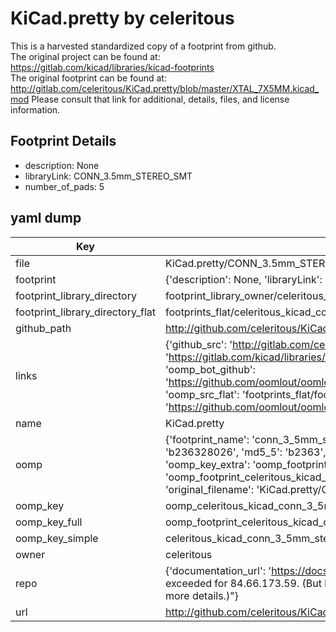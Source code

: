 # KiCad.pretty by celeritous  
This is a harvested standardized copy of a footprint from github.  
The original project can be found at:  
https://gitlab.com/kicad/libraries/kicad-footprints  
The original footprint can be found at:
http://gitlab.com/celeritous/KiCad.pretty/blob/master/XTAL_7X5MM.kicad_mod
Please consult that link for additional, details, files, and license information.  
## Footprint Details
* description: None  
* libraryLink: CONN_3.5mm_STEREO_SMT  
* number_of_pads: 5  
## yaml dump  
| Key | Value |  
| --- | --- |  
| file | KiCad.pretty/CONN_3.5mm_STEREO_SMT.kicad_mod |  
| footprint | {'description': None, 'libraryLink': 'CONN_3.5mm_STEREO_SMT', 'number_of_pads': 5} |  
| footprint_library_directory | footprint_library_owner/celeritous_KiCad.pretty |  
| footprint_library_directory_flat | footprints_flat/celeritous_kicad_conn_3_5mm_stereo_smt/working |  
| github_path | http://github.com/celeritous/KiCad.pretty/blob/master/CONN_3.5mm_STEREO_SMT.kicad_mod |  
| links | {'github_src': 'http://gitlab.com/celeritous/KiCad.pretty/blob/master/XTAL_7X5MM.kicad_mod', 'github_src_repo': 'https://gitlab.com/kicad/libraries/kicad-footprints', 'oomp_bot': 'footprints/celeritous_kicad_conn_3_5mm_stereo_smt/working', 'oomp_bot_github': 'https://github.com/oomlout/oomlout_oomp_footprint_bot/tree/main/footprints/celeritous_kicad_conn_3_5mm_stereo_smt/working', 'oomp_src_flat': 'footprints_flat/footprints_flat/celeritous_kicad_conn_3_5mm_stereo_smt/working', 'oomp_src_flat_github': 'https://github.com/oomlout/oomlout_oomp_footprint_src/tree/main/footprints_flat/celeritous_kicad_conn_3_5mm_stereo_smt/working'} |  
| name | KiCad.pretty |  
| oomp | {'footprint_name': 'conn_3_5mm_stereo_smt', 'library_name': 'kicad', 'md5': 'b236328026b6e20244818ebf4a3784a9', 'md5_10': 'b236328026', 'md5_5': 'b2363', 'md5_6': 'b23632', 'oomp_key': 'oomp_celeritous_kicad_conn_3_5mm_stereo_smt', 'oomp_key_extra': 'oomp_footprint_celeritous_kicad_conn_3_5mm_stereo_smt', 'oomp_key_full': 'oomp_footprint_celeritous_kicad_conn_3_5mm_stereo_smt_b23632', 'oomp_key_simple': 'celeritous_kicad_conn_3_5mm_stereo_smt', 'original_filename': 'KiCad.pretty/CONN_3.5mm_STEREO_SMT.kicad_mod', 'owner_name': 'celeritous'} |  
| oomp_key | oomp_celeritous_kicad_conn_3_5mm_stereo_smt |  
| oomp_key_full | oomp_footprint_celeritous_kicad_conn_3_5mm_stereo_smt |  
| oomp_key_simple | celeritous_kicad_conn_3_5mm_stereo_smt |  
| owner | celeritous |  
| repo | {'documentation_url': 'https://docs.github.com/rest/overview/resources-in-the-rest-api#rate-limiting', 'message': "API rate limit exceeded for 84.66.173.59. (But here's the good news: Authenticated requests get a higher rate limit. Check out the documentation for more details.)"} |  
| url | http://github.com/celeritous/KiCad.pretty |  


